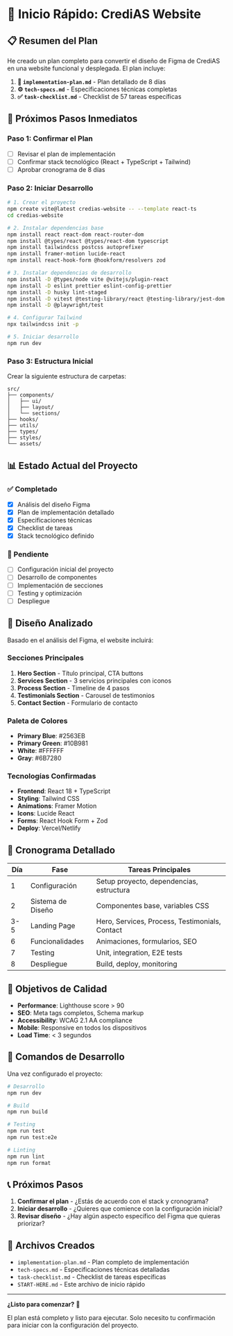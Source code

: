 # 🚀 Inicio Rápido: CrediAS Website

## 📋 Resumen del Plan

He creado un plan completo para convertir el diseño de Figma de CrediAS en una website funcional y desplegada. El plan incluye:

1. **📄 `implementation-plan.md`** - Plan detallado de 8 días
2. **⚙️ `tech-specs.md`** - Especificaciones técnicas completas
3. **✅ `task-checklist.md`** - Checklist de 57 tareas específicas

## 🎯 Próximos Pasos Inmediatos

### Paso 1: Confirmar el Plan
- [ ] Revisar el plan de implementación
- [ ] Confirmar stack tecnológico (React + TypeScript + Tailwind)
- [ ] Aprobar cronograma de 8 días

### Paso 2: Iniciar Desarrollo
```bash
# 1. Crear el proyecto
npm create vite@latest credias-website -- --template react-ts
cd credias-website

# 2. Instalar dependencias base
npm install react react-dom react-router-dom
npm install @types/react @types/react-dom typescript
npm install tailwindcss postcss autoprefixer
npm install framer-motion lucide-react
npm install react-hook-form @hookform/resolvers zod

# 3. Instalar dependencias de desarrollo
npm install -D @types/node vite @vitejs/plugin-react
npm install -D eslint prettier eslint-config-prettier
npm install -D husky lint-staged
npm install -D vitest @testing-library/react @testing-library/jest-dom
npm install -D @playwright/test

# 4. Configurar Tailwind
npx tailwindcss init -p

# 5. Iniciar desarrollo
npm run dev
```

### Paso 3: Estructura Inicial
Crear la siguiente estructura de carpetas:
```
src/
├── components/
│   ├── ui/
│   ├── layout/
│   └── sections/
├── hooks/
├── utils/
├── types/
├── styles/
└── assets/
```

## 📊 Estado Actual del Proyecto

### ✅ Completado
- [x] Análisis del diseño Figma
- [x] Plan de implementación detallado
- [x] Especificaciones técnicas
- [x] Checklist de tareas
- [x] Stack tecnológico definido

### 🔄 Pendiente
- [ ] Configuración inicial del proyecto
- [ ] Desarrollo de componentes
- [ ] Implementación de secciones
- [ ] Testing y optimización
- [ ] Despliegue

## 🎨 Diseño Analizado

Basado en el análisis del Figma, el website incluirá:

### Secciones Principales
1. **Hero Section** - Título principal, CTA buttons
2. **Services Section** - 3 servicios principales con iconos
3. **Process Section** - Timeline de 4 pasos
4. **Testimonials Section** - Carousel de testimonios
5. **Contact Section** - Formulario de contacto

### Paleta de Colores
- **Primary Blue**: #2563EB
- **Primary Green**: #10B981
- **White**: #FFFFFF
- **Gray**: #6B7280

### Tecnologías Confirmadas
- **Frontend**: React 18 + TypeScript
- **Styling**: Tailwind CSS
- **Animations**: Framer Motion
- **Icons**: Lucide React
- **Forms**: React Hook Form + Zod
- **Deploy**: Vercel/Netlify

## 📅 Cronograma Detallado

| Día | Fase | Tareas Principales |
|-----|------|-------------------|
| 1 | Configuración | Setup proyecto, dependencias, estructura |
| 2 | Sistema de Diseño | Componentes base, variables CSS |
| 3-5 | Landing Page | Hero, Services, Process, Testimonials, Contact |
| 6 | Funcionalidades | Animaciones, formularios, SEO |
| 7 | Testing | Unit, integration, E2E tests |
| 8 | Despliegue | Build, deploy, monitoring |

## 🎯 Objetivos de Calidad

- **Performance**: Lighthouse score > 90
- **SEO**: Meta tags completos, Schema markup
- **Accessibility**: WCAG 2.1 AA compliance
- **Mobile**: Responsive en todos los dispositivos
- **Load Time**: < 3 segundos

## 🚀 Comandos de Desarrollo

Una vez configurado el proyecto:

```bash
# Desarrollo
npm run dev

# Build
npm run build

# Testing
npm run test
npm run test:e2e

# Linting
npm run lint
npm run format
```

## 📞 Próximos Pasos

1. **Confirmar el plan** - ¿Estás de acuerdo con el stack y cronograma?
2. **Iniciar desarrollo** - ¿Quieres que comience con la configuración inicial?
3. **Revisar diseño** - ¿Hay algún aspecto específico del Figma que quieras priorizar?

## 📁 Archivos Creados

- `implementation-plan.md` - Plan completo de implementación
- `tech-specs.md` - Especificaciones técnicas detalladas
- `task-checklist.md` - Checklist de tareas específicas
- `START-HERE.md` - Este archivo de inicio rápido

---

**¿Listo para comenzar?** 🚀

El plan está completo y listo para ejecutar. Solo necesito tu confirmación para iniciar con la configuración del proyecto. 